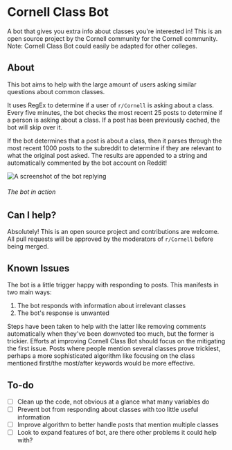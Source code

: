 # Cornell Class Bot

A bot that gives you extra info about classes you're interested in! This is an open source project by the Cornell community for the Cornell community. Note: Cornell Class Bot could easily be adapted for other colleges.

## About
This bot aims to help with the large amount of users asking similar questions about common classes.

It uses RegEx to determine if a user of `r/Cornell` is asking about a class. Every five minutes, the bot checks the most recent 25 posts to determine if a person is asking about a class. If a post has been previously cached, the bot will skip over it.

If the bot determines that a post is about a class, then it parses through the most recent 1000 posts to the subreddit to determine if they are relevant to what the original post asked. The results are appended to a string and automatically commented by the bot account on Reddit! 

![A screenshot of the bot replying](https://i.imgur.com/PiZT7Vi.png)
###### The bot in action

## Can I help?
Absolutely! This is an open source project and contributions are welcome. All pull requests will be approved by the moderators of `r/Cornell` before being merged.

## Known Issues
The bot is a little trigger happy with responding to posts. This manifests in two main ways:
1. The bot responds with information about irrelevant classes
2. The bot's response is unwanted

Steps have been taken to help with the latter like removing comments automatically when they've been downvoted too much, but the former is trickier. Efforts at improving Cornell Class Bot should focus on the mitigating the first issue. Posts where people mention several classes prove trickiest, perhaps a more sophisticated algorithm like focusing on the class mentioned first/the most/after keywords would be more effective.


## To-do
- [ ] Clean up the code, not obvious at a glance what many variables do
- [ ] Prevent bot from responding about classes with too little useful information
- [ ] Improve algorithm to better handle posts that mention multiple classes
- [ ] Look to expand features of bot, are there other problems it could help with?
